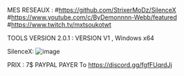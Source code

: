 MES RESEAUX :
	#https://github.com/StrixerMoDz/SilenceX
	#https://www.youtube.com/c/ByDemonnnn-Webb/featured
	#https://www.twitch.tv/mxtsoukotwt


TOOLS VERSION 2.0.1 : 
	VERSION V1 , Windows x64

SilenceX:
	![image](https://user-images.githubusercontent.com/99751673/172654467-05cce3e2-7012-4bf2-8858-7bcae5aa3513.png)


PRIX :
     7$
     PAYPAL
     PAYER To https://discord.gg/fgfFUqrdJj